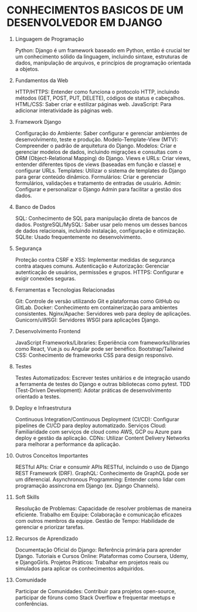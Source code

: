 # CONHECIMENTOS BASICOS DE UM DESENVOLVEDOR EM DJANGO 

1. Linguagem de Programação

    Python: Django é um framework baseado em Python, então é crucial ter um conhecimento sólido da linguagem, incluindo sintaxe, estruturas de dados, manipulação de arquivos, e princípios de programação orientada a objetos.

2. Fundamentos da Web

    HTTP/HTTPS: Entender como funciona o protocolo HTTP, incluindo métodos (GET, POST, PUT, DELETE), códigos de status e cabeçalhos.
    HTML/CSS: Saber criar e estilizar páginas web.
    JavaScript: Para adicionar interatividade às páginas web.

3. Framework Django

    Configuração do Ambiente: Saber configurar e gerenciar ambientes de desenvolvimento, teste e produção.
    Modelo-Template-View (MTV): Compreender o padrão de arquitetura do Django.
    Modelos: Criar e gerenciar modelos de dados, incluindo migrações e consultas com o ORM (Object-Relational Mapping) do Django.
    Views e URLs: Criar views, entender diferentes tipos de views (baseadas em função e classe) e configurar URLs.
    Templates: Utilizar o sistema de templates do Django para gerar conteúdo dinâmico.
    Formulários: Criar e gerenciar formulários, validações e tratamento de entradas de usuário.
    Admin: Configurar e personalizar o Django Admin para facilitar a gestão dos dados.

4. Banco de Dados

    SQL: Conhecimento de SQL para manipulação direta de bancos de dados.
    PostgreSQL/MySQL: Saber usar pelo menos um desses bancos de dados relacionais, incluindo instalação, configuração e otimização.
    SQLite: Usado frequentemente no desenvolvimento.

5. Segurança

    Proteção contra CSRF e XSS: Implementar medidas de segurança contra ataques comuns.
    Autenticação e Autorização: Gerenciar autenticação de usuários, permissões e grupos.
    HTTPS: Configurar e exigir conexões seguras.

6. Ferramentas e Tecnologias Relacionadas

    Git: Controle de versão utilizando Git e plataformas como GitHub ou GitLab.
    Docker: Conhecimento em containerização para ambientes consistentes.
    Nginx/Apache: Servidores web para deploy de aplicações.
    Gunicorn/uWSGI: Servidores WSGI para aplicações Django.

7. Desenvolvimento Frontend

    JavaScript Frameworks/Libraries: Experiência com frameworks/libraries como React, Vue.js ou Angular pode ser benéfico.
    Bootstrap/Tailwind CSS: Conhecimento de frameworks CSS para design responsivo.

8. Testes

    Testes Automatizados: Escrever testes unitários e de integração usando a ferramenta de testes do Django e outras bibliotecas como pytest.
    TDD (Test-Driven Development): Adotar práticas de desenvolvimento orientado a testes.

9. Deploy e Infraestrutura

    Continuous Integration/Continuous Deployment (CI/CD): Configurar pipelines de CI/CD para deploy automatizado.
    Serviços Cloud: Familiaridade com serviços de cloud como AWS, GCP ou Azure para deploy e gestão da aplicação.
    CDNs: Utilizar Content Delivery Networks para melhorar a performance da aplicação.

10. Outros Conceitos Importantes

    RESTful APIs: Criar e consumir APIs RESTful, incluindo o uso de Django REST Framework (DRF).
    GraphQL: Conhecimento de GraphQL pode ser um diferencial.
    Asynchronous Programming: Entender como lidar com programação assíncrona em Django (ex. Django Channels).

11. Soft Skills

    Resolução de Problemas: Capacidade de resolver problemas de maneira eficiente.
    Trabalho em Equipe: Colaboração e comunicação eficazes com outros membros da equipe.
    Gestão de Tempo: Habilidade de gerenciar e priorizar tarefas.

12. Recursos de Aprendizado

    Documentação Oficial do Django: Referência primária para aprender Django.
    Tutoriais e Cursos Online: Plataformas como Coursera, Udemy, e DjangoGirls.
    Projetos Práticos: Trabalhar em projetos reais ou simulados para aplicar os conhecimentos adquiridos.

13. Comunidade

    Participar de Comunidades: Contribuir para projetos open-source, participar de fóruns como Stack Overflow e frequentar meetups e conferências.

